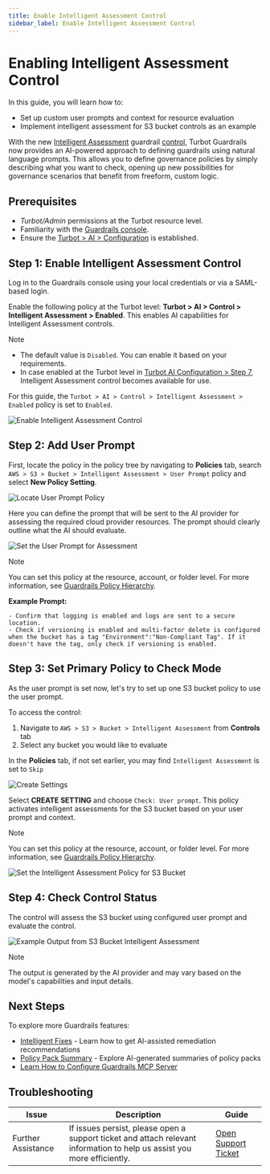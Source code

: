 ```yaml
---
title: Enable Intelligent Assessment Control
sidebar_label: Enable Intelligent Assessment Control
---
```


# Enabling Intelligent Assessment Control

In this guide, you will learn how to:

- Set up custom user prompts and context for resource evaluation
- Implement intelligent assessment for S3 bucket controls as an example

With the new [Intelligent Assessment](/guardrails/docs/concepts/guardrails/intelligent-assessment) guardrail [control](/guardrails/docs/reference/glossary#control), Turbot Guardrails now provides an AI-powered approach to defining guardrails using natural language prompts. This allows you to define governance policies by simply describing what you want to check, opening up new possibilities for governance scenarios that benefit from freeform, custom logic.

## Prerequisites

- *Turbot/Admin* permissions at the Turbot resource level.
- Familiarity with the [Guardrails console](https://turbot.com/guardrails/docs/getting-started/).
- Ensure the [Turbot > AI > Configuration](/guardrails/docs/guides/using-guardrails/ai/ai-configuration) is established.

## Step 1: Enable Intelligent Assessment Control

Log in to the Guardrails console using your local credentials or via a SAML-based login.

Enable the following policy at the Turbot level: **Turbot > AI > Control > Intelligent Assessment > Enabled**. This enables AI capabilities for Intelligent Assessment controls.

> [!NOTE]
> - The default value is `Disabled`. You can enable it based on your requirements.
> - In case enabled at the Turbot level in [Turbot AI Configuration > Step 7](/guardrails/docs/guides/using-guardrails/ai/ai-configuration#step-7-enable-configuration), Intelligent Assessment control becomes available for use.

For this guide, the `Turbot > AI > Control > Intelligent Assessment > Enabled` policy is set to `Enabled`.

![Enable Intelligent Assessment Control](./turbot-ai-intelligent-assessment-enabled.png)


## Step 2: Add User Prompt

First, locate the policy in the policy tree by navigating to **Policies** tab, search `AWS > S3 > Bucket > Intelligent Assessment > User Prompt` policy and select **New Policy Setting**.

![Locate User Prompt Policy](./locate-user-prompt-policy.png)

Here you can define the prompt that will be sent to the AI provider for assessing the required cloud provider resources. The prompt should clearly outline what the AI should evaluate.

![Set the User Prompt for Assessment](./set-user-prompt-value.png)

> [!NOTE]
> You can set this policy at the resource, account, or folder level.
> For more information, see [Guardrails Policy Hierarchy](/guardrails/docs/concepts/policies/hierarchy).

**Example Prompt:**
```
- Confirm that logging is enabled and logs are sent to a secure location.
- Check if versioning is enabled and multi-factor delete is configured when the bucket has a tag "Environment":"Non-Compliant Tag". If it doesn't have the tag, only check if versioning is enabled.
```

## Step 3: Set Primary Policy to Check Mode

As the user prompt is set now, let's try to set up one S3 bucket policy to use the user prompt.

To access the control:

1. Navigate to `AWS > S3 > Bucket > Intelligent Assessment` from **Controls** tab
2. Select any bucket you would like to evaluate

In the **Policies** tab, if not set earlier, you may find `Intelligent Assessment` is set to `Skip`

![Create Settings](./aws-s3-bucket-create-setting.png)

Select **CREATE SETTING** and choose `Check: User prompt`. This policy activates intelligent assessments for the S3 bucket based on your user prompt and context.

> [!NOTE]
> You can set this policy at the resource, account, or folder level.
> For more information, see [Guardrails Policy Hierarchy](/guardrails/docs/concepts/policies/hierarchy).

![Set the Intelligent Assessment Policy for S3 Bucket](./aws-s3-intelligent-assessment-check-mode.png)

## Step 4: Check Control Status

The control will assess the S3 bucket using configured user prompt and evaluate the control.

![Example Output from S3 Bucket Intelligent Assessment](./aws-s3-bucket-intelligent-assessment-response.png)


> [!NOTE]
> The output is generated by the AI provider and may vary based on the model's capabilities and input details.

## Next Steps

To explore more Guardrails features:

- [Intelligent Fixes](/guardrails/docs/guides/using-guardrails/ai/enable-intelligent-fixes) - Learn how to get AI-assisted remediation recommendations
- [Policy Pack Summary](/guardrails/docs/guides/using-guardrails/ai/enable-policy-pack-summary) - Explore AI-generated summaries of policy packs
- [Learn How to Configure Guardrails MCP Server](/guardrails/docs/guides/using-guardrails/ai/install-mcp)

## Troubleshooting

| Issue                  | Description                                                                                                                   | Guide                                      |
|------------------------|-------------------------------------------------------------------------------------------------------------------------------|--------------------------------------------|
| Further Assistance     | If issues persist, please open a support ticket and attach relevant information to help us assist you more efficiently.       | [Open Support Ticket](https://support.turbot.com) |